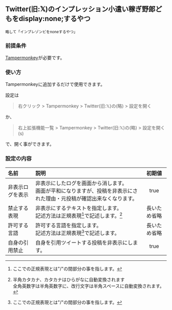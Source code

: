 ## Twitter(旧:𝕏)のインプレッション小遣い稼ぎ野郎どもをdisplay:none;するやつ

<sub>略して「インプレゾンビをnoneするやつ」</sub>

### 前提条件
[Tampermonkey](https://chromewebstore.google.com/detail/tampermonkey/dhdgffkkebhmkfjojejmpbldmpobfkfo)が必要です。

### 使い方
Tampermonkeyに追加するだけで使用できます。

設定は
> 右クリック > Tampermonkey > Twitter(旧:𝕏)の(略) > 設定を開く

か、
> 右上拡張機能一覧 > Tampermonkey > Twitter(旧:𝕏)の(略) > 設定を開く(s)

で、開く事ができます。

### 設定の内容

|名前|説明|初期値|
|:---|:---|:---:|
|非表示ログを表示|非表示にしたログを画面から消します。<br>画面が平和になりますが、投稿を非表示にされた理由・元投稿が確認出来なくなります。|true|
|禁止する表現|非表示にするテキストを指定します。<br>記述方法は正規表現[^1]で記述します。[^2]|長いため省略|
|許可する言語|許可する言語を指定します。<br>記述方法は正規表現[^1]で記述します。|長いため省略|
|自身の引用禁止|自身を引用ツイートする投稿を非表示にします。|true|

[^1]: ここでの正規表現とは"/"の間部分の事を指します。
[^2]: 半角カタカナ、カタカナはひらがなに自動変換されます<br>全角英数字は半角英数字に、改行文字は半角スペースに自動変換されます。
